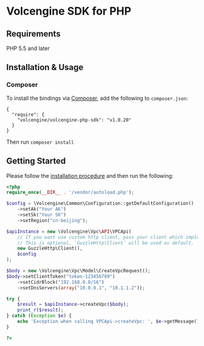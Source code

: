 # Volcengine SDK for PHP

## Requirements

PHP 5.5 and later

## Installation & Usage
### Composer

To install the bindings via [Composer](http://getcomposer.org/), add the following to `composer.json`:

```
{
  "require": {
    "volcengine/volcengine-php-sdk": "v1.0.20"
  }
}
```

Then run `composer install`

## Getting Started

Please follow the [installation procedure](#installation--usage) and then run the following:

```php
<?php
require_once(__DIR__ . '/vendor/autoload.php');

$config = \Volcengine\Common\Configuration::getDefaultConfiguration()
    ->setAk("Your AK")
    ->setSk("Your SK")
    ->setRegion("cn-beijing");

$apiInstance = new \Volcengine\Vpc\API\VPCApi(
    // If you want use custom http client, pass your client which implements `GuzzleHttp\ClientInterface`.
    // This is optional, `GuzzleHttp\Client` will be used as default.
    new GuzzleHttp\Client(),
    $config
);

$body = new \Volcengine\Vpc\Model\CreateVpcRequest();
$body->setClientToken("token-123456789")
    ->setCidrBlock("192.168.0.0/16")
    ->setDnsServers(array("10.0.0.1", "10.1.1.2"));

try {
    $result = $apiInstance->createVpc($body);
    print_r($result);
} catch (Exception $e) {
    echo 'Exception when calling VPCApi->createVpc: ', $e->getMessage(), PHP_EOL;
}

?>
```